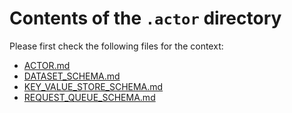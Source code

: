 # Contents of the `.actor` directory

Please first check the following files for the context:
- [ACTOR.md](./ACTOR.md)
- [DATASET_SCHEMA.md](./DATASET_SCHEMA.md)
- [KEY_VALUE_STORE_SCHEMA.md](./ACTOR.md)
- [REQUEST_QUEUE_SCHEMA.md](./REQUEST_QUEUE_SCHEMA.md)
